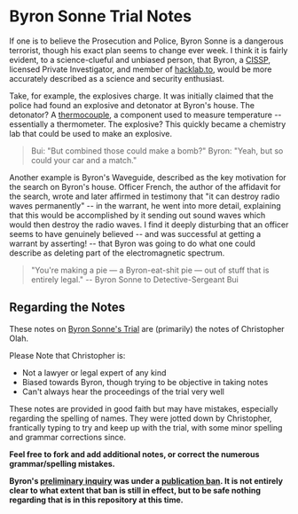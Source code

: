 
Byron Sonne Trial Notes
=======================

If one is to believe the Prosecution and Police, Byron Sonne is a dangerous terrorist, though his exact plan seems to change ever week. I think it is fairly evident, to a science-clueful and unbiased person, that Byron, a [CISSP](http://en.wikipedia.org/wiki/Certified_Information_Systems_Security_Professional), licensed Private Investigator, and member of [hacklab.to](http://hacklab.to/), would be more accurately described as a science and security enthusiast.

Take, for example, the explosives charge. It was initially claimed that the police had found an explosive and detonator at Byron's house. The detonator? A [thermocouple](http://en.wikipedia.org/wiki/Thermocouple), a component used to measure temperature -- essentially a thermometer. The explosive? This quickly became a chemistry lab that could be used to make an explosive.

> Bui: "But combined those could make a bomb?"
> Byron: "Yeah, but so could your car and a match."

Another example is Byron's Waveguide, described as the key motivation for the search on Byron's house. Officer French, the author of the affidavit for the search, wrote and later affirmed in testimony that "it can destroy radio waves permanently" -- in the warrant, he went into more detail, explaining that this would be accomplished by it sending out sound waves which would then destroy the radio waves. I find it deeply disturbing that an officer seems to have genuinely believed -- and was successful at getting a warrant by asserting! -- that Byron was going to do what one could describe as deleting part of the electromagnetic spectrum.

> "You're making a pie — a Byron-eat-shit pie — out of stuff that is entirely legal." -- Byron Sonne to Detective-Sergeant Bui

Regarding the Notes
-------------------

These notes on [Byron Sonne's Trial](http://freebyron.org/index.php/Main_Page) are (primarily) the notes of Christopher Olah.

Please Note that Christopher is:

 * Not a lawyer or legal expert of any kind
 * Biased towards Byron, though trying to be objective in taking notes
 * Can't always hear the proceedings of the trial very well

These notes are provided in good faith but may have mistakes, especially regarding the spelling of names. They were jotted down by Christopher, frantically typing to try and keep up with the trial, with some minor spelling and grammar corrections since.

**Feel free to fork and add additional notes, or correct the numerous grammar/spelling mistakes.**

**Byron's [preliminary inquiry](http://info.lawyershop.ca/criminal/index.php/archives/2009/06/12/the-purpose-of-a-preliminary-inquiry/) was under a [publication ban](http://en.wikipedia.org/wiki/Publication_ban). It is not entirely clear to what extent that ban is still in effect, but to be safe nothing regarding that is in this repository at this time.**


